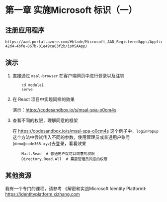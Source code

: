 # 第一章 实施Microsoft 标识（一）


## 注册应用程序

    https://aad.portal.azure.com/#blade/Microsoft_AAD_RegisteredApps/ApplicationMenuBlade/Overview/appId/0e010870-42d4-4bfe-867b-01e49ca83f2b/isMSAApp/

## 演示

1. 直接通过 `msal-browser` 在客户端网页中进行登录以及注销

    ```
        cd module1
        serve
    ```
1. 在 React 项目中实现同样的效果

    演示：https://codesandbox.io/s/msal-spa-o0cm4s

1. 查看不同的权限，理解同意的框架

    在 https://codesandbox.io/s/msal-spa-o0cm4s 这个例子中，`loginPopup` 这个方法中尝试传入不同的参数，使用管理员或普通用户账号(`demo@code365.xyz`)去登录，看看效果

    ```
        Mail.Read  # 普通用户就可以同意的权限
        Directory.Read.All  # 需要管理员同意的权限
    ```

## 其他资源

我有一个专门的课程，请参考 《解密和实战Microsoft Identity Platform》<https://identityplatform.xizhang.com>